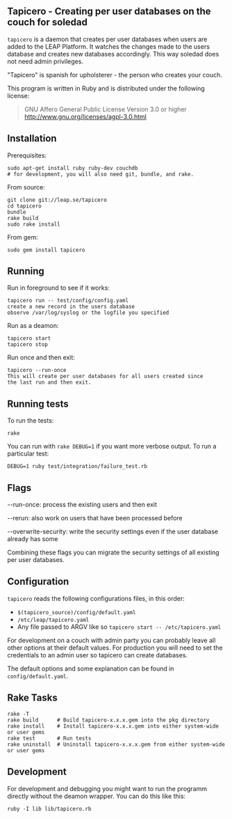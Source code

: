 Tapicero - Creating per user databases on the couch for soledad
------------------------------------------------------------

``tapicero`` is a daemon that creates per user databases when users are added to the LEAP Platform. It watches the changes made to the users database and creates new databases accordingly. This way soledad does not need admin privileges.

"Tapicero" is spanish for upholsterer - the person who creates your couch.

This program is written in Ruby and is distributed under the following license:

> GNU Affero General Public License
> Version 3.0 or higher
> http://www.gnu.org/licenses/agpl-3.0.html

Installation
---------------------

Prerequisites:

    sudo apt-get install ruby ruby-dev couchdb
    # for development, you will also need git, bundle, and rake.

From source:

    git clone git://leap.se/tapicero
    cd tapicero
    bundle
    rake build
    sudo rake install

From gem:

    sudo gem install tapicero

Running
--------------------

Run in foreground to see if it works:

    tapicero run -- test/config/config.yaml
    create a new record in the users database
    observe /var/log/syslog or the logfile you specified

Run as a deamon:

    tapicero start
    tapicero stop

Run once and then exit:

    tapicero --run-once
    This will create per user databases for all users created since
    the last run and then exit.

Running tests
---------------------

To run the tests:

    rake

You can run with `rake DEBUG=1` if you want more verbose output. To run a particular test:

    DEBUG=1 ruby test/integration/failure_test.rb

Flags
---------------------

--run-once:
  process the existing users and then exit

--rerun:
  also work on users that have been processed before

--overwrite-security:
  write the security settings even if the user database already has some

Combining these flags you can migrate the security settings of all existing per user databases.


Configuration
---------------------

``tapicero`` reads the following configurations files, in this order:

* ``$(tapicero_source)/config/default.yaml``
* ``/etc/leap/tapicero.yaml``
* Any file passed to ARGV like so ``tapicero start -- /etc/tapicero.yaml``

For development on a couch with admin party you can probably leave all other options at their default values. For production you will need to set the credentials to an admin user so tapicero can create databases.

The default options and some explanation can be found in `config/default.yaml`.

Rake Tasks
----------------------------

    rake -T
    rake build      # Build tapicero-x.x.x.gem into the pkg directory
    rake install    # Install tapicero-x.x.x.gem into either system-wide or user gems
    rake test       # Run tests
    rake uninstall  # Uninstall tapicero-x.x.x.gem from either system-wide or user gems

Development
--------------------

For development and debugging you might want to run the programm directly without
the deamon wrapper. You can do this like this:

    ruby -I lib lib/tapicero.rb
